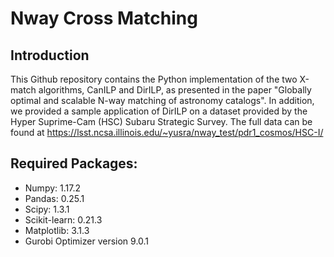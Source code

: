 # Nway Cross Matching

## Introduction
This Github repository contains the Python implementation of the two X-match algorithms, CanILP and DirILP, as presented in the paper "Globally optimal and scalable N-way matching of astronomy catalogs". In addition, we provided a sample application of DirILP on a dataset provided by the Hyper Suprime-Cam (HSC) Subaru Strategic Survey. The full data can be found at https://lsst.ncsa.illinois.edu/~yusra/nway_test/pdr1_cosmos/HSC-I/ 

## Required Packages:
* Numpy: 1.17.2
* Pandas: 0.25.1
* Scipy: 1.3.1
* Scikit-learn: 0.21.3
* Matplotlib: 3.1.3
* Gurobi Optimizer version 9.0.1
